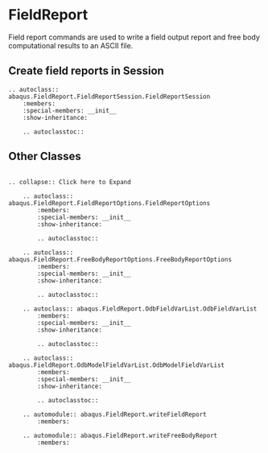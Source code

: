 # FieldReport

Field report commands are used to write a field output report and free body computational results to an ASCII file.

## Create field reports in Session

```{eval-rst}
.. autoclass:: abaqus.FieldReport.FieldReportSession.FieldReportSession
    :members:
    :special-members: __init__
    :show-inheritance:

    .. autoclasstoc::

```

## Other Classes

```{eval-rst}

.. collapse:: Click here to Expand

    .. autoclass:: abaqus.FieldReport.FieldReportOptions.FieldReportOptions
        :members:
        :special-members: __init__
        :show-inheritance:

        .. autoclasstoc::

    .. autoclass:: abaqus.FieldReport.FreeBodyReportOptions.FreeBodyReportOptions
        :members:
        :special-members: __init__
        :show-inheritance:

        .. autoclasstoc::

    .. autoclass:: abaqus.FieldReport.OdbFieldVarList.OdbFieldVarList
        :members:
        :special-members: __init__
        :show-inheritance:

        .. autoclasstoc::

    .. autoclass:: abaqus.FieldReport.OdbModelFieldVarList.OdbModelFieldVarList
        :members:
        :special-members: __init__
        :show-inheritance:

        .. autoclasstoc::

    .. automodule:: abaqus.FieldReport.writeFieldReport
        :members:

    .. automodule:: abaqus.FieldReport.writeFreeBodyReport
        :members:
```
